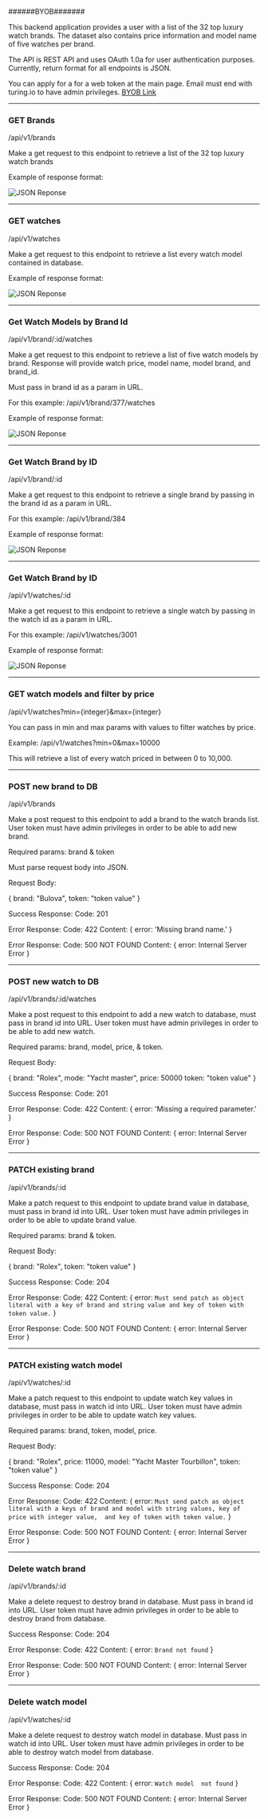 ######BYOB#######

This backend application provides a user with a list of the 32 top luxury watch
brands.  The dataset also contains price information and model name of five watches
per brand.


The API is REST API and uses OAuth 1.0a for user authentication purposes. Currently, return format for all endpoints is JSON.

You can apply for a for a web token at the main page.  Email must end with turing.io to have admin privileges.
[BYOB Link](https://hs-byob-12-17-2017.herokuapp.com/)


------------------------------------------------------------------------------------------------------------------------------

### GET Brands ###

/api/v1/brands

Make a get request to this endpoint to retrieve a list of the 32 top luxury watch brands

Example of response format:


![JSON Reponse](./assets/getbrands.png)


------------------------------------------------------------------------------------------------------------------------------


### GET watches ###

/api/v1/watches

Make a get request to this endpoint to retrieve a list every watch model contained in database.

Example of response format:


![JSON Reponse](./assets/models.png)


------------------------------------------------------------------------------------------------------------------------------


### Get Watch Models by Brand Id ###

/api/v1/brand/:id/watches

Make a get request to this endpoint to retrieve a list of five watch models by brand.  Response will provide
watch price, model name, model brand, and brand_id.  

Must pass in brand id as a param in URL.

For this example: /api/v1/brand/377/watches

Example of response format:


![JSON Reponse](./assets/watchmodels.png)


------------------------------------------------------------------------------------------------------------------------------


### Get Watch Brand by ID ###

/api/v1/brand/:id

Make a get request to this endpoint to retrieve a single brand by passing in the brand id as a param in URL.

For this example: /api/v1/brand/384

Example of response format:


![JSON Reponse](./assets/singlebrand.png)


------------------------------------------------------------------------------------------------------------------------------


### Get Watch Brand by ID ###

/api/v1/watches/:id

Make a get request to this endpoint to retrieve a single watch by passing in the watch id as a param in URL.

For this example: /api/v1/watches/3001

Example of response format:


![JSON Reponse](./assets/singlewatch.png)


------------------------------------------------------------------------------------------------------------------------------



### GET watch models and filter by price ###

/api/v1/watches?min={integer}&max={integer}

You can pass in min and max params with values to filter watches by price.  

Example: /api/v1/watches?min=0&max=10000

This will retrieve a list of every watch priced in between 0 to 10,000.


------------------------------------------------------------------------------------------------------------------------------


### POST new brand to DB ###

/api/v1/brands

Make a post request to this endpoint to add a brand to the watch brands list.
User token must have admin privileges in order to be able to add new brand.

Required params: brand & token

Must parse request body into JSON.

Request Body:

{
  brand: "Bulova",
  token: "token value"
}

Success Response:
Code: 201


Error Response:
Code: 422
Content: { error: 'Missing brand name.' }


Error Response:
Code: 500 NOT FOUND
Content: { error: Internal Server Error }


------------------------------------------------------------------------------------------------------------------------------


### POST new watch to DB ###

/api/v1/brands/:id/watches

Make a post request to this endpoint to add a new watch to database, must pass in brand id into URL.
User token must have admin privileges in order to be able to add new watch.

Required params: brand, model, price, & token.

Request Body:

{
  brand: "Rolex",
  mode: "Yacht master",
  price: 50000
  token: "token value"
}

Success Response:
Code: 201

Error Response:
Code: 422
Content: { error: 'Missing a required parameter.' }


Error Response:
Code: 500 NOT FOUND
Content: { error: Internal Server Error }


------------------------------------------------------------------------------------------------------------------------------


### PATCH existing brand ###


/api/v1/brands/:id

Make a patch request to this endpoint to update brand value in database, must pass in brand id into URL.
User token must have admin privileges in order to be able to update brand value.

Required params: brand & token.

Request Body:

{
  brand: "Rolex",
  token: "token value"
}

Success Response:
Code: 204


Error Response:
Code: 422
Content: { error: `Must send patch as object literal with a key of brand and string value and key of token with token value.` }


Error Response:
Code: 500 NOT FOUND
Content: { error: Internal Server Error }


------------------------------------------------------------------------------------------------------------------------------


### PATCH existing watch model ###


/api/v1/watches/:id

Make a patch request to this endpoint to update watch key values in database, must pass in watch id into URL.
User token must have admin privileges in order to be able to update watch key values.

Required params: brand, token, model, price.

Request Body:

{
  brand: "Rolex",
  price: 11000,
  model: "Yacht Master Tourbillon",
  token: "token value"
}

Success Response:
Code: 204


Error Response:
Code: 422
Content: { error: `Must send patch as object literal with a keys of brand and model with string values, key of price with integer value,  and key of token with token value.` }


Error Response:
Code: 500 NOT FOUND
Content: { error: Internal Server Error }


------------------------------------------------------------------------------------------------------------------------------

### Delete watch brand ###

/api/v1/brands/:id

Make a delete request to destroy brand in database.  Must pass in brand id into URL.
User token must have admin privileges in order to be able to destroy brand from database.

Success Response:
Code: 204


Error Response:
Code: 422
Content: { error: `Brand not found` }


Error Response:
Code: 500 NOT FOUND
Content: { error: Internal Server Error }


------------------------------------------------------------------------------------------------------------------------------


### Delete watch model ###

/api/v1/watches/:id

Make a delete request to destroy watch model in database.  Must pass in watch id into URL.
User token must have admin privileges in order to be able to destroy watch model from database.

Success Response:
Code: 204


Error Response:
Code: 422
Content: { error: `Watch model  not found` }


Error Response:
Code: 500 NOT FOUND
Content: { error: Internal Server Error }
